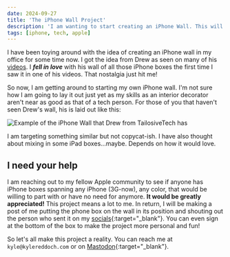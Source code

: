 ```yaml
---
date: 2024-09-27
title: 'The iPhone Wall Project'
description: 'I am wanting to start creating an iPhone Wall. This will be a decorative portion in my office that will show off various iPhone boxes throughout history and can even include iPads. I need your help in creating this project!'
tags: [iphone, tech, apple]
---
```


I have been toying around with the idea of creating an iPhone wall in my office for some time now. I got the idea from Drew as seen on many of his [videos](https://www.youtube.com/@TailosiveTech). I **_fell in love_** with his wall of all those iPhone boxes the first time I saw it in one of his videos. That nostalgia just hit me!

So now, I am getting around to starting my own iPhone wall. I'm not sure how I am going to lay it out just yet as my skills as an interior decorator aren't near as good as that of a tech person. For those of you that haven't seen Drew's wall, his is laid out like this:

![Example of the iPhone Wall that Drew from TailosiveTech has](/assets/images/tailosivetech-iphone-wall.png)

I am targeting something similar but not copycat-ish. I have also thought about mixing in some iPad boxes...maybe. Depends on how it would love.

## I need your help

I am reaching out to my fellow Apple community to see if anyone has iPhone boxes spanning any iPhone (3G-now), any color, that would be willing to part with or have no need for anymore. **It would be greatly appreciated!** This project means a lot to me. In return, I will be making a post of me putting the phone box on the wall in its position and shouting out the person who sent it on my [socials](https://profiles.kylereddoch.me){:target="_blank"}. You can even sign at the bottom of the box to make the project more personal and fun!

So let's all make this project a reality. You can reach me at ```kyle@kylereddoch.com``` or on [Mastodon](https://allthingstech.social/@beardedtechguy){:target="_blank"}.
